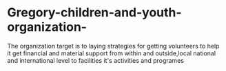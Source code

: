 # Gregory-children-and-youth-organization-
The organization target is to laying strategies for getting volunteers to help it get financial and material support from within and outside,local national and international level to facilities it's activities and programes 
